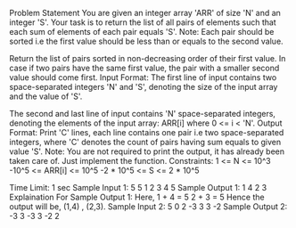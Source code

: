 Problem Statement
You are given an integer array 'ARR' of size 'N' and an integer 'S'. Your task is to return the list of all pairs of elements such that each sum of elements of each pair equals 'S'.
Note:
Each pair should be sorted i.e the first value should be less than or equals to the second value.

Return the list of pairs sorted in non-decreasing order of their first value. In case if two pairs have the same first value, the pair with a smaller second value should come first.
Input Format:
The first line of input contains two space-separated integers 'N' and 'S', denoting the size of the input array and the value of 'S'.

The second and last line of input contains 'N' space-separated integers, denoting the elements of the input array: ARR[i] where 0 <= i < 'N'.
Output Format:
Print 'C' lines, each line contains one pair i.e two space-separated integers, where 'C' denotes the count of pairs having sum equals to given value 'S'.
Note:
You are not required to print the output, it has already been taken care of. Just implement the function.
Constraints:
1 <= N <= 10^3
-10^5 <= ARR[i] <= 10^5
-2 * 10^5 <= S <= 2 * 10^5

Time Limit: 1 sec
Sample Input 1:
5 5
1 2 3 4 5
Sample Output 1:
1 4
2 3
Explaination For Sample Output 1:
Here, 1 + 4 = 5
      2 + 3 = 5
Hence the output will be, (1,4) , (2,3).
Sample Input 2:
5 0
2 -3 3 3 -2
Sample Output 2:
-3 3
-3 3
-2 2